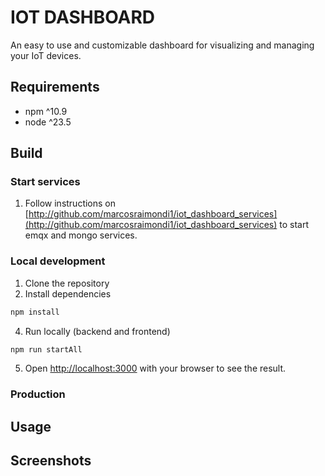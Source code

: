 # IOT DASHBOARD
An easy to use and customizable dashboard for visualizing and managing your IoT devices. 

## Requirements
- npm ^10.9
- node ^23.5

## Build

### Start services
1. Follow instructions on [http://github.com/marcosraimondi1/iot_dashboard_services](http://github.com/marcosraimondi1/iot_dashboard_services) 
to start emqx and mongo services.

### Local development
1. Clone the repository
2. Install dependencies
```sh
npm install
```
4. Run locally (backend and frontend)
```sh
npm run startAll
```
5. Open [http://localhost:3000](http://localhost:3000) with your browser to see the result.

### Production

## Usage
## Screenshots
